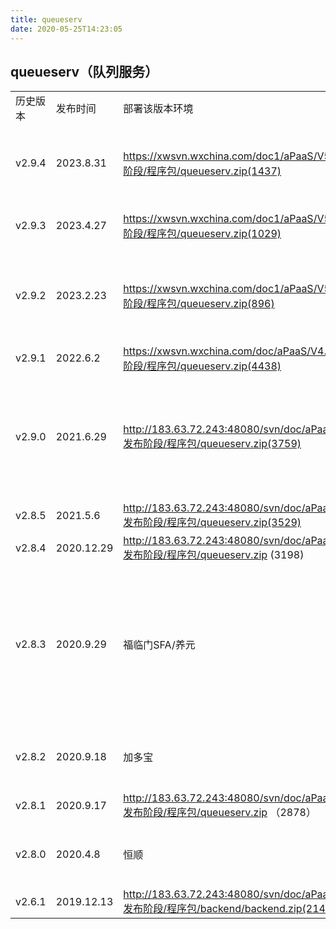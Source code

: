 ```yaml
---
title: queueserv
date: 2020-05-25T14:23:05
---
```


## queueserv（队列服务）

||||||
|---|---|---|---|---|
|历史版本|发布时间|部署该版本环境|下载路径|服务说明|
|v2.9.4|2023.8.31|https://xwsvn.wxchina.com/doc1/aPaaS/V5.1/5.发布阶段/程序包/queueserv.zip(1437)|新功能新增版本上传服务版本查询“功能完善，自动抓取生成对应已部署的服务版本清单，并上传@4482增加自定义导入导出队列修复缺陷五丰安全问题，升级部分依赖包版本#5172五丰安全问题，升级部分依赖包版本#9247|
|v2.9.3|2023.4.27|https://xwsvn.wxchina.com/doc1/aPaaS/V5.0/5.发布阶段/程序包/queueserv.zip(1029)|修复缺陷兼容旧版ide保存业务confjson时tenantdbname为空的时导致的数据源引用不一致导致的事务问题|
|v2.9.2|2023.2.23|https://xwsvn.wxchina.com/doc1/aPaaS/V5.0/5.发布阶段/程序包/queueserv.zip(896)|新功能适配nacos开启认证#3366不返回全部元数据#这个标签调度报警、调度报表第三方依赖包管理 需求修改 修复已知bug@2572第三方依赖包管理@2572扩展导出支持@3411修复缺陷将包下载url的nacos配置项改成在server里用ide服务加相对路径构成@2572事务问题排查5981|
|v2.9.1|2022.6.2|https://xwsvn.wxchina.com/doc/aPaaS/V4.0/5.发布阶段/程序包/queueserv.zip(4438)|修复缺陷升级fastjson版本到1.2.83#5172|
|v2.9.0|2021.6.29|http://183.63.72.243:48080/svn/doc/aPaaS/V3.2/5.发布阶段/程序包/queueserv.zip(3759)|新功能极光推送的key改成租户应用级配置，可在IDE配置。@835完成元数据迁移需求@823提供通用的多语言数据请求标准，在flycode中可以通过FLY.getLang() 获取当前会话使用的语言@886增加错误类型定义增加updateopname createopname处理增加导入导出队列等待提示数量@1001新增功能:导入导出新增队列等待提示功能@1001增加轻表单导入导出队列处理增加了查看队列信息接口修复缺陷更改实际的导入导出的开始时间|
|v2.8.5|2021.5.6|http://183.63.72.243:48080/svn/doc/aPaaS/V3.2/5.发布阶段/程序包/queueserv.zip(3529)|新功能增加了查看队列信息接口修复缺陷更改实际的导入导出的开始时间|
|v2.8.4|2020.12.29|http://183.63.72.243:48080/svn/doc/aPaaS/V3.1/5.发布阶段/程序包/queueserv.zip (3198)||
|v2.8.3|2020.9.29|福临门SFA/养元|http://183.63.72.243:48080/svn/doc/aPaaS/V3.0/5.发布阶段/程序包/queueserv.zip (2930)|\* 【fix】升级springboot和sping-framework版本，修复安全漏洞。\* 【fix】取消操作后状态不正确bug|
|v2.8.2|2020.9.18|加多宝|http://183.63.72.243:48080/svn/doc/aPaaS/V2.9/5.发布阶段/程序包/queueserv.zip (2886)|\* 【fix】统计报表导出兼容，更新状态接口|
|v2.8.1|2020.9.17|http://183.63.72.243:48080/svn/doc/aPaaS/V2.9/5.发布阶段/程序包/queueserv.zip （2878）|\* 【new】加入了取消及单个进度获取接口，配合新导入导出|
|v2.8.0|2020.4.8|恒顺|http://183.63.72.243:48080/svn/doc/aPaaS/V2.8/5.发布阶段/程序包/queueserv.zip(2390)|\* 【new】加入导入导出微服务的队列处理|
|v2.6.1|2019.12.13|http://183.63.72.243:48080/svn/doc/aPaaS/V2.6/5.发布阶段/程序包/backend/backend.zip(2143)||